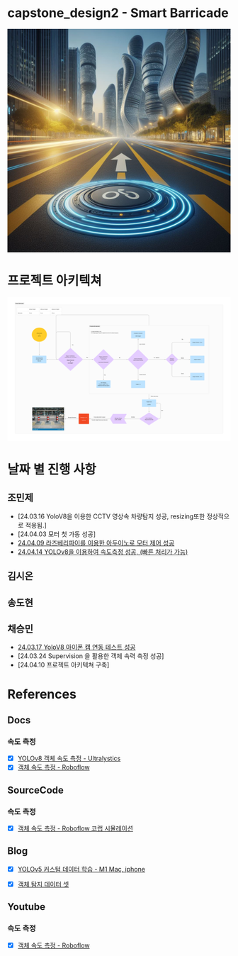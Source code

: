 # capstone_design2 - Smart Barricade
![path](assets/images/smart_barricade_teaser.jpeg)

# 프로젝트 아키텍쳐
![path](assets/images/Smart_Barricade_V1.png)

# 날짜 별 진행 사항
<!-- - [제목](이슈 링크) 형태로 작성하시면 됩니다. -->

## 조민제
- [24.03.16 YoloV8을 이용한 CCTV 영상속 차량탐지 성공, resizing또한 정상적으로 적용됨.]
- [24.04.03 모터 첫 가동 성공]  
- [24.04.09 라즈베리파이를 이용한 아두이노로 모터 제어 성공](https://github.com/CapstoneDesignCSE/capstone_design2/issues/4)
- [24.04.14 YOLOv8을 이용하여 속도측정 성공, (빠른 처리가 가능)](https://github.com/CapstoneDesignCSE/capstone_design2/issues/5)
## 김시온

## 송도현

## 채승민
- [24.03.17 YoloV8 아이폰 캠 연동 테스트 성공](https://github.com/CapstoneDesignCSE/capstone_design2/issues/3)
- [24.03.24 Supervision 을 활용한 객체 속력 측정 성공]
- [24.04.10 프로젝트 아키텍쳐 구축]



# References
## Docs
### 속도 측정
- [X] [YOLOv8 객체 속도 측정 - Ultralystics](https://docs.ultralytics.com/ko/reference/solutions/speed_estimation/)
- [X] [객체 속도 측정 - Roboflow](https://blog.roboflow.com/estimate-speed-computer-vision/)

## SourceCode
### 속도 측정
- [X] [객체 속도 측정 - Roboflow 코랩 시뮬레이션](https://colab.research.google.com/github/roboflow-ai/notebooks/blob/main/notebooks/how-to-estimate-vehicle-speed-with-computer-vision.ipynb?ref=blog.roboflow.com)


## Blog
- [X] [YOLOv5 커스텀 데이터 학습 - M1 Mac, iphone](https://clap0107.tistory.com/7)
- [X] [객체 탐지 데이터 셋](https://public.roboflow.com/object-detection)


## Youtube
### 속도 측정
- [X] [객체 속도 측정 - Roboflow](https://youtu.be/uWP6UjDeZvY)
